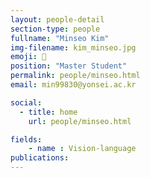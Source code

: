 ```yaml
---
layout: people-detail
section-type: people
fullname: "Minseo Kim"
img-filename: kim_minseo.jpg
emoji: 🏀
position: "Master Student"
permalink: people/minseo.html
email: min99830@yonsei.ac.kr

social:
  - title: home
    url: people/minseo.html

fields:
    - name : Vision-language
publications:
---
```

